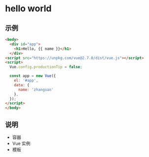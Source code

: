 # hello world

## 示例

```html
<body>
  <div id="app">
    <h1>Hello, {{ name }}</h1>
  </div>
<script src="https://unpkg.com/vue@2.7.0/dist/vue.js"></script>
<script>
  Vue.config.productionTip = false;

  const app = new Vue({
    el: '#app',
    data: {
      name: 'zhangsan'
    },
  });
</script>
</body>
```

## 说明

* 容器
* Vue 实例
* 模板